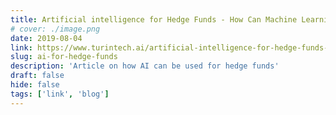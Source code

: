 ```yaml
---
title: Artificial intelligence for Hedge Funds - How Can Machine Learning and Code Optimisation Generate Greater Alpha?
# cover: ./image.png
date: 2019-08-04
link: https://www.turintech.ai/artificial-intelligence-for-hedge-funds-how-can-machine-learning-and-code-optimisation-generate-greater-alpha/
slug: ai-for-hedge-funds
description: 'Article on how AI can be used for hedge funds'
draft: false
hide: false
tags: ['link', 'blog']
---
```

